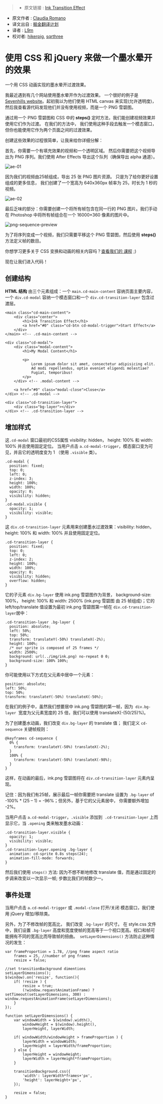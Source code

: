 >* 原文链接 : [Ink Transition Effect](https://codyhouse.co/gem/ink-transition-effect/)
* 原文作者 : [Claudia Romano](https://twitter.com/romano_cla)
* 译文出自 : [掘金翻译计划](https://github.com/xitu/gold-miner)
* 译者 : [L9m](https://github.com/L9m)
* 校对者: [hikerpig](https://github.com/hikerpig), [sqrthree](https://github.com/sqrthree)

# 使用 CSS 和 jQuery 来做一个墨水晕开的效果

一个用 CSS 动画实现的墨水晕开过渡效果。

我最近遇到有几个网站使用墨水晕开作为过渡效果。 一个很好的例子是 [Sevenhills website](http://www.sevenhillswholefoods.com/experience/)。起初我以为他们使用 HTML canvas 来实现(允许透明度)， 然后我查看源代码发现他们并没有使用视频，而是一个 PNG 雪碧图。

通过用一个 PNG 雪碧图和 CSS 中的 **steps()** 定时方法，我们能创建视频效果并使用它们作为过渡。 在我们的方法中， 我们使用这种手段去触发一个模态窗口，但你也能使用它作为两个页面之间的过渡效果。

创建这些效果的过程很简单，让我来给你详细分解：

首先，你需要一个有填充效果的视频和一个透明区域。 然后你需要把这个视频导出为 PNG 序列。我们使用 After Effects 导出这个队列（确保导出 alpha 通道）。

![ae-01](https://0bf196087c14ed19d1f11cf1-ambercreativelab.netdna-ssl.com/wp-content/uploads/2016/03/ae-01.png)

因为我们的视频由25帧组成，导出 25 张 PNG 图片资源。 只是为了给你更好设置组成的更多信息， 我们创建了一个宽高为 640x360px 帧率为 25，时长为 1 秒的视频。

![ae-02](https://0bf196087c14ed19d1f11cf1-ambercreativelab.netdna-ssl.com/wp-content/uploads/2016/03/ae-02.png)

最后乏味的部分：你需要创建一个将所有帧包含在同一行的 PNG 图片。我们手动在 Photoshop 中将所有帧组合在一个 16000×360 像素的图片中。

![png-sequence-preview](https://0bf196087c14ed19d1f11cf1-ambercreativelab.netdna-ssl.com/wp-content/uploads/2016/03/png-sequence-preview.png)

为了将序列变成一个视频，我们只需要平移这个 PNG 雪碧图，然后使用 **steps()** 方法定义帧的数目。

你想学习更多关于 CSS 变换和动画的相关内容吗？[查看我们的 课程](https://codyhouse.co/course/mastering-css-transitions-transformations-animations/) ;)

现在让我们进入代码！

## 创建结构

 **HTML 结构** 由三个元素组成：一个 `main.cd-main-content` 容纳页面主要内容，一个 `div.cd-modal` 容纳一个模态窗口和一个 `div.cd-transition-layer` 包含过渡层。

    <main class="cd-main-content">
        <div class="center">
            <h1>Ink Transition Effect</h1>
            <a href="#0" class="cd-btn cd-modal-trigger">Start Effect</a>
        </div>
    </main> <!-- .cd-main-content -->

    <div class="cd-modal">
        <div class="modal-content">
            <h1>My Modal Content</h1>

            <p>
                Lorem ipsum dolor sit amet, consectetur adipisicing elit. 
                Ad modi repellendus, optio eveniet eligendi molestiae? 
                Fugiat, temporibus! 
            </p>
        </div> <!-- .modal-content -->

        <a href="#0" class="modal-close">Close</a>
    </div> <!-- .cd-modal -->

    <div class="cd-transition-layer"> 
        <div class="bg-layer"></div>
    </div> <!-- .cd-transition-layer -->

## 增加样式

这`.cd-modal` 窗口最初的CSS属性 visibility: hidden， height: 100% 和 width: 100% 并且使用固定定位。
当用户点击 `a.cd-modal-trigger`，模态窗口变为可见，并且它的透明度变为 1 （使用 `.visible` 类）。

    .cd-modal {
      position: fixed;
      top: 0;
      left: 0;
      z-index: 3;
      height: 100%;
      width: 100%;
      opacity: 0;
      visibility: hidden;
    }
    .cd-modal.visible {
      opacity: 1;
      visibility: visible;
    }

这 `div.cd-transition-layer` 元素用来创建墨水过渡效果：visibility: hidden，height: 100% 和 width: 100% 并且使用固定定位。

    .cd-transition-layer {
      position: fixed;
      top: 0;
      left: 0;
      z-index: 2;
      height: 100%;
      width: 100%;
      opacity: 0;
      visibility: hidden;
      overflow: hidden;
    }

它的子元素 `div.bg-layer` 使用 ink.png 雪碧图作为背景， background-size: 100%， height: 100% 和 width: 2500% (ink.png 雪碧图 由 25 帧组成)；它的 left/top/translate 值设置为最初 ink.png 雪碧图第一帧在 `div.cd-transition-layer`居中：

    .cd-transition-layer .bg-layer {
      position: absolute;
      left: 50%;
      top: 50%;
      transform: translateY(-50%) translateX(-2%);
      height: 100%;
      /* our sprite is composed of 25 frames */
      width: 2500%;
      background: url(../img/ink.png) no-repeat 0 0;
      background-size: 100% 100%;
    }

你可能使用以下方式在父元素中居中一个元素：

    position: absolute;
    left: 50%;
    top: 50%;
    transform: translateY(-50%) translateX(-50%);

在我们的例子中，虽然我们想要居中 ink.png 雪碧图的第一帧，因为  `div.bg-layer`  宽度为父元素宽度的 25 倍，我们可以使用 translateX(-(50/25)%)。

为了创建墨水动画，我们改变 `div.bg-layer` 的  translate 值； 我们定义 `cd-sequence` 关键帧规则：

    @keyframes cd-sequence {
      0% {
        transform: translateY(-50%) translateX(-2%);
      }
      100% {
        transform: translateY(-50%) translateX(-98%);
      }
    }

这样，在动画的最后，ink.png 雪碧图将在 `div.cd-transition-layer` 元素内呈现。

记住：因为我们有25帧，展示最后一帧你需要把 translate 设置为 `.bg-layer` of -100% * (25 – 1) = -96%；但另外，基于它的父元素居中， 你需要额外增加 -2%。

当用户点击 `a.cd-modal-trigger`，`.visible` 添加到  `.cd-transition-layer` 上而显示它，当 `.opening` 类来触发墨水动画：

    .cd-transition-layer.visible {
      opacity: 1;
      visibility: visible;
    }
    .cd-transition-layer.opening .bg-layer {
      animation: cd-sprite 0.8s steps(24);
      animation-fill-mode: forwards;
    }

然后我们使用 `steps()` 方法: 因为不想不断地修改 translate 值，而是通过固定的步调来改变以一次显示一帧; 步数比我们的帧数少一。

## 事件处理

当用户点击 `a.cd-modal-trigger` 或 `.modal-close` 打开/关闭 模态窗口，我们使用 jQuery 增加/移除类。

另外，为了不修改帧的宽高比， 我们改变 `.bg-layer` 的尺寸。 在 style.css 文件中，我们设置 `.bg-layer` 高度和宽度使帧的宽高等于一个视口宽高。视口和帧可能拥有不同的宽高比而导致帧的扭曲。  `setLayerDimensions()` 方法防止这种情况的发生：

    var frameProportion = 1.78, //png frame aspect ratio
        frames = 25, //number of png frames
        resize = false;

    //set transitionBackground dimentions
    setLayerDimensions();
    $(window).on('resize', function(){
        if( !resize ) {
            resize = true;
            (!window.requestAnimationFrame) ? setTimeout(setLayerDimensions, 300) : window.requestAnimationFrame(setLayerDimensions);
        }
    });

    function setLayerDimensions() {
        var windowWidth = $(window).width(),
            windowHeight = $(window).height(),
            layerHeight, layerWidth;

        if( windowWidth/windowHeight > frameProportion ) {
            layerWidth = windowWidth;
            layerHeight = layerWidth/frameProportion;
        } else {
            layerHeight = windowHeight;
            layerWidth = layerHeight*frameProportion;
        }

        transitionBackground.css({
            'width': layerWidth*frames+'px',
            'height': layerHeight+'px',
        });

        resize = false;
    }




</div>

</div>
